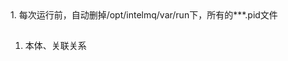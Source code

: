 <head><meta charset="UTF-8"></head>
1. 每次运行前，自动删掉/opt/intelmq/var/run下，所有的***.pid文件


##
1. 本体、关联关系

